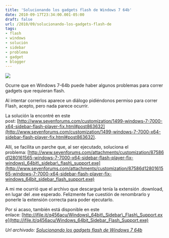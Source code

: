 ```yaml
---
title: 'Solucionando los gadgets flash de Windows 7 64b'
date: 2010-09-17T23:34:00.001-05:00
draft: false
url: /2010/09/solucionando-los-gadgets-flash-de
tags: 
- flash
- windows
- solución
- sidebar
- problema
- gadget
- blogger
---
```


[![](http://2.bp.blogspot.com/_K2xwnQ4Llso/TJRBQ9wcVvI/AAAAAAAABNU/FjL55y8lWoo/s200/windows7_01.jpg)](http://2.bp.blogspot.com/_K2xwnQ4Llso/TJRBQ9wcVvI/AAAAAAAABNU/FjL55y8lWoo/s1600/windows7_01.jpg)

Ocurre que en Windows 7-64b puede haber algunos problemas para correr gadgets que requieran flash.  
  
Al intentar correrlos aparece un diálogo pidiéndonos permiso para correr Flash, acepto, pero nada parece ocurrir.  
  
La solución la encontré en este post: [http://www.sevenforums.com/customization/1499-windows-7-7000-x64-sidebar-flash-player-fix.html#post863632](http://www.sevenforums.com/customization/1499-windows-7-7000-x64-sidebar-flash-player-fix.html#post863632).  
  
Allí, se facilita un parche que, al ser ejecutado, soluciona el problema: [http://www.sevenforums.com/attachments/customization/87586d1280161565-windows-7-7000-x64-sidebar-flash-player-fix-windows\_64bit\_sidebar\_flash\_support.exe](http://www.sevenforums.com/attachments/customization/87586d1280161565-windows-7-7000-x64-sidebar-flash-player-fix-windows_64bit_sidebar_flash_support.exe)  
  
A mi me ocurrió que el archivo que descargué tenía la extensión .download, en lugar del .exe esperado. Felizmente fue cuestión de renombrarlo y ponerle la extensión correcta para poder ejecutarlo.  
  
Por si acaso, también está disponible en este enlace: [http://ifile.it/q456acu/Windows\_64bit\_Sidebar\_Flash\_Support.exe](http://ifile.it/q456acu/Windows_64bit_Sidebar_Flash_Support.exe)

_*Url archivado: [Solucionando los gadgets flash de Windows 7 64b](https://akcdev.blogspot.com/2010/09/solucionando-los-gadgets-flash-de.html)*_
